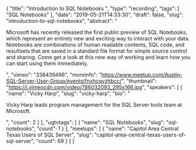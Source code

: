 {
  "title": "Introduction to SQL Notebooks ",
  "type": "recording",
  "tags": [
    "SQL Notebooks"
  ],
  "date": "2019-05-21T14:33:30",
  "draft": false,
  "slug": "introduction-to-sql-notebooks",
  "abstract": "<p>Microsoft has recently released the first public preview of SQL Notebooks, which represent an entirely new and exciting way to interact with your data. Notebooks are combinations of human readable contents, SQL code, and resultsets that are saved in a standard file format for simple source control and sharing. Come get a look at this new way of working and learn how you can start using them immediately.</p>",
  "vimeo": "338439466",
  "moreinfo": "https://www.meetup.com/Austin-SQL-Server-User-Group/events/fnxhcqyzhbcc/",
  "thumbnail": "https://i.vimeocdn.com/video/786032093_295x166.jpg",
  "speakers": [
    {
      "name": "Vicky Harp",
      "slug": "vicky-harp",
      "bio": "<p>Vicky Harp leads program management for the SQL Server tools team at Microsoft.</p>",
      "count": 2
    }
  ],
  "ugtvtags": [
    {
      "name": "SQL Notebooks",
      "slug": "sql-notebooks",
      "count": 1
    }
  ],
  "meetups": [
    {
      "name": "Capitol Area Central Texas Users of SQL Server",
      "slug": "capitol-area-central-texas-users-of-sql-server",
      "count": 69
    }
  ]
}